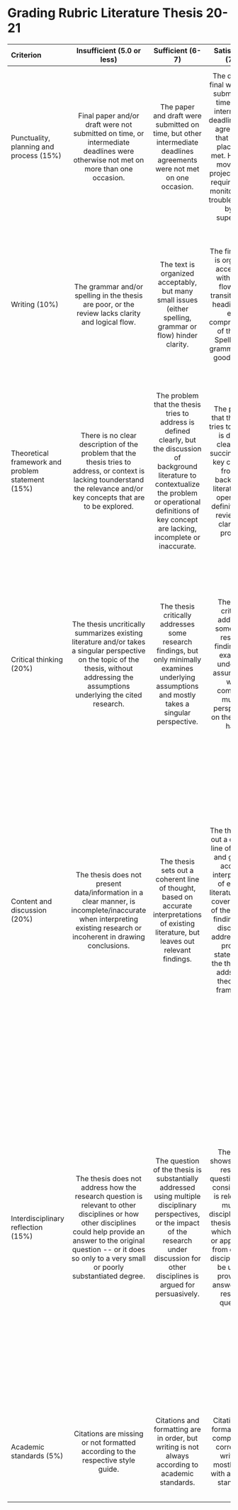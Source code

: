 # Grading Rubric Literature Thesis 20-21

|Criterion|Insufficient (5.0 or less)|Sufficient (6-7)|Satisfactory (7-8)|Good (8-9)|Excellent (9-10)| 
|:--- |:----: |:---:|:---: |:----: |:---: |
|Punctuality, planning and process (15%)|Final paper and/or draft were not submitted on time, or intermediate deadlines were otherwise not met on more than one occasion.|The paper and draft were submitted on time, but other intermediate deadlines agreements were not met on one occasion.|The draft and final work were submitted on time and all intermediate deadlines/other agreements that were in place were met. However, moving the project forward required  much monitoring and troubleshooting by the supervisor.|The submitted draft and final work were submitted in time. The student took a proactive stance towards work that needed to be done and problems that needed to be solved.|The draft and final work were submitted in time. The student was very proactive during the whole process of creating the thesis, foreseeing issues and possible solutions and acting accordingly to solve them ahead of time.|
|Writing (10%)|The grammar and/or spelling in the thesis are poor, or the review lacks clarity and logical flow.|The text is organized acceptably, but many small issues (either spelling, grammar or flow) hinder clarity.|The final paper is organized acceptably, with logical flows and transitions and headings that ease comprehension of the text. Spelling and grammar are of good quality.|The final paper is very well organized. The writing is clear, parsimonious and makes good use of logical flow. Headings are helpful and used consistently.|The final paper is very well organized. The writing is clear, parsimonious and makes good use of logical flow. Headings are helpful and used consistently. Thoughts are articulated very well, leading to highly effective communication.|
|Theoretical framework and problem statement (15%)|There is no clear description of the problem that the thesis tries to address, or context is lacking tounderstand the relevance and/or key concepts that are to be explored.|The problem that the thesis tries to address is defined clearly, but the discussion of background literature to contextualize the problem or operational definitions of key concept are lacking, incomplete or inaccurate.|The problem that the thesis tries to address is defined clearly and succinctly, and key concepts from the background literature and operational definitions are reviewed to clarify the problem.|The problem that the thesis tries to address is defined clearly and succinctly, operational definitions are given and the thesis shows integration of a variety of sources to properly contextualize the central problem.|The thesis not only provides clear operational definitions and an integrated theoretical framework that draws on a variety of sources, but also identifies an important problem that warrants the literature research. This problem was stated clearly and succinctly.|
|Critical thinking (20%)|The thesis uncritically summarizes existing literature and/or takes a singular perspective on the topic of the thesis, without addressing the assumptions underlying the cited research.|The thesis critically addresses some research findings, but only minimally examines underlying assumptions and mostly takes a singular perspective.|The thesis critically addresses some of the research findings and examines underlying assumptions, while comparing multiple perspectives on the topic at hand.|The thesis critically addresses the research body under examination and takes a clear position by comparing multiple perspectives and questioning underlying assumptions.|The thesis shifts the thinking of the reader by critically examining the existing literature and taking a well-argued position, based on a comparison between multiple perspectives. This thesis questions underlying assumptions and adds original thought.|
|Content and discussion (20%)|The thesis does not present data/information in a clear manner, is incomplete/inaccurate when interpreting existing research or incoherent in drawing conclusions.|The thesis sets out a coherent line of thought, based on accurate interpretations of existing literature, but leaves out relevant findings.|The thesis sets out a coherent line of thought and gives an accurate interpretation of existing literature, while covering most of the relevant findings. The discussion addresses the problem statement of the thesis and adds to the theoretical framework.|The thesis follows a coherent line of thought and interpretations of existing research are accurate, and connected such that a persuasive argument follows. No relevant findings are missing, nor are irrelevant findings discussed. The discussion addresses the problem statement of the thesis and adds to the theoretical framework.|The thesis sets out a coherent line of thought and interprets existing research accurately, while clearly showing the connections between them to make an argument. No relevant findings are missing, nor are irrelevant findings discussed. The discussion addresses the problem statement of the thesis and adds to the theoretical framework, while also making clear suggestions for future, follow-up research.|
|Interdisciplinary reflection (15%)|The thesis does not address how the research question is relevant to other disciplines or how other disciplines could help provide an answer to the original question -- or it does so only to a very small or poorly substantiated degree.|The question of the thesis is substantially addressed using multiple disciplinary perspectives, or the impact of the research under discussion for other disciplines is argued for persuasively.|The thesis shows how the research question under consideration is relevant to multiple disciplines. The thesis clarifies which insights or approaches from different disciplines can be used to provide an answer to the research question.|The thesis shows how the research question under consideration is relevant to multiple disciplines. The thesis clarifies which insights or approaches from different disciplines can be used to answer the research question and integrates insights to arrive at a (tentative) interdisciplinary answer.|The thesis shows how the research question under consideration is relevant to multiple disciplines. The thesis clarifies which insights or approaches from different disciplines can be used to answer the research question and integrates these insights to arrive at a (tentative) interdisciplinary answer. The thesis explicitizes which different disciplinary insights complement each other, which ones exist at odds which each other and how future research or reasoning might resolve outstanding issues.|
|Academic standards (5%)|Citations are missing or not formatted according to the respective style guide.|Citations and formatting are in order, but writing is not always according to academic standards.|Citations and formatting are complete and correct and writing is mostly in line with academic standards.|Citations and formatting are complete and correct and academic writing is in line with academic standards.|Citations and formatting are complete and correct and academic writing is of the quality you would expect from paper submitted by a PhD candidate.|
